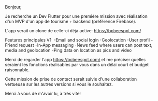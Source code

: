 Bonjour,

Je recherche un Dev Flutter pour une première mission avec réalisation d'un MVP d'un app de tourisme + backend (préférence Firebase).

L'app serait un clone de celle-ci déjà active:
https://bobeespot.com/

Features principales V1:
-Email and social login
-Geolocation
-User profil
-Friend request
-In-App messaging
-News feed where users can post text, media and geolocation
-Ping data on location as pics and video


Merci de regarder l'app https://bobeespot.com/ et me préciser quelles seraient les fonctions réalisables par vous dans un délai court et budget raisonnable.

Cette mission de prise de contact serait suivie d'une collaboration vertueuse sur les autres versions si vous le souhaitez.


Merci à vous de m'avoir lu, à trés vite!

